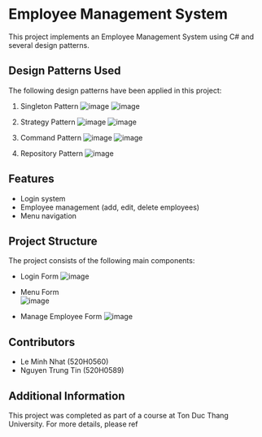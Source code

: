 # Employee Management System

This project implements an Employee Management System using C# and several design patterns.

## Design Patterns Used

The following design patterns have been applied in this project:

1. Singleton Pattern
![image](https://github.com/TrungTinns/Design-Pattern/assets/94519308/accf9fad-c7ca-4a81-a378-ecc063ceb0b7)
![image](https://github.com/TrungTinns/Design-Pattern/assets/94519308/da1e97ec-9b36-4bb6-9e35-5e8789a034b8)

2. Strategy Pattern 
![image](https://github.com/TrungTinns/Design-Pattern/assets/94519308/7e8ba65c-fee3-476f-8f9b-9b476a650ba3)
![image](https://github.com/TrungTinns/Design-Pattern/assets/94519308/fe04ce6e-4aae-47c5-b7da-c89101119146)

3. Command Pattern
![image](https://github.com/TrungTinns/Design-Pattern/assets/94519308/a6c25468-0c3f-4256-8754-ea74874f3cd3)
![image](https://github.com/TrungTinns/Design-Pattern/assets/94519308/ac830a27-3bd8-483f-b545-d5525aa71301)

4. Repository Pattern
![image](https://github.com/TrungTinns/Design-Pattern/assets/94519308/835be596-e738-4289-98d5-eec68d7c2f39)

## Features


- Login system
- Employee management (add, edit, delete employees)
- Menu navigation

## Project Structure

The project consists of the following main components:

- Login Form
![image](https://github.com/TrungTinns/Design-Pattern/assets/94519308/bd7ca35e-46d3-48f4-8dad-0986292f2e3a)

- Menu Form  
![image](https://github.com/TrungTinns/Design-Pattern/assets/94519308/57e9a6aa-5b94-4c1d-9543-0071bc18208f)

- Manage Employee Form
![image](https://github.com/TrungTinns/Design-Pattern/assets/94519308/1f295521-b6dd-4ba5-a893-7098e234a98c)


## Contributors

- Le Minh Nhat (520H0560)
- Nguyen Trung Tin (520H0589)

## Additional Information

This project was completed as part of a course at Ton Duc Thang University. For more details, please ref
